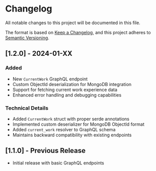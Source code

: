 # Changelog

All notable changes to this project will be documented in this file.

The format is based on [Keep a Changelog](https://keepachangelog.com/en/1.0.0/),
and this project adheres to [Semantic Versioning](https://semver.org/spec/v2.0.0.html).

## [1.2.0] - 2024-01-XX

### Added
- New `CurrentWork` GraphQL endpoint
- Custom ObjectId deserialization for MongoDB integration
- Support for fetching current work experience data
- Enhanced error handling and debugging capabilities

### Technical Details
- Added `CurrentWork` struct with proper serde annotations
- Implemented custom deserializer for MongoDB ObjectId format
- Added `current_work` resolver to GraphQL schema
- Maintains backward compatibility with existing endpoints

## [1.1.0] - Previous Release
- Initial release with basic GraphQL endpoints